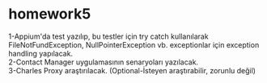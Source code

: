 # homework5
1-Appium'da test yazılıp, bu testler için try catch kullanılarak FileNotFundException, NullPointerException vb. exceptionlar için exception handling yapılacak.<br>
2-Contact Manager uygulamasının senaryoları yazılacak.<br>
3-Charles Proxy araştırılacak. (Optional-İsteyen araştırabilir, zorunlu değil)<br>
